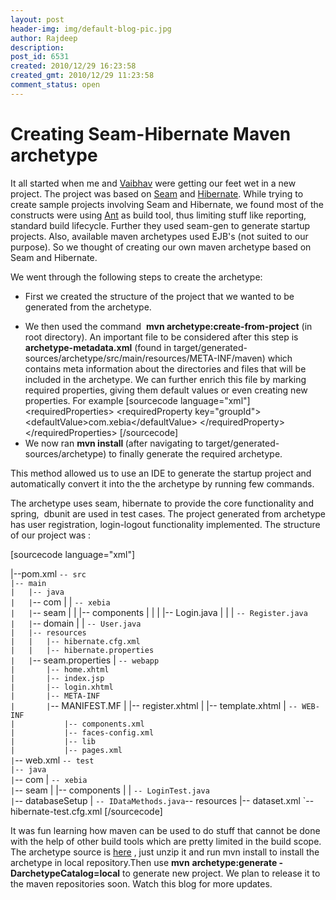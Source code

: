 ```yaml
---
layout: post
header-img: img/default-blog-pic.jpg
author: Rajdeep
description: 
post_id: 6531
created: 2010/12/29 16:23:58
created_gmt: 2010/12/29 11:23:58
comment_status: open
---
```


# Creating Seam-Hibernate Maven archetype

<p>It all started when me and <a href="http://xebee.xebia.in/author/vaibhav sehgal/">Vaibhav</a> were getting our feet wet in a new project. The project was based on <a href="http://www.seamframework.org">Seam</a> and <a href="http://www.hibernate.org">Hibernate</a>. While trying to create sample projects involving Seam and Hibernate, we found most of the constructs were using <a href="http://ant.apache.org/">Ant</a> as build tool, thus limiting stuff like reporting, standard build lifecycle. Further they used seam-gen to generate startup projects. Also, available maven archetypes used EJB's (not suited to our purpose). So we thought of creating our own maven archetype based on Seam and Hibernate.</p>
<!--more-->

<p>We went through the following steps to create the archetype:
<ul>
    <li>First we created the structure of the project that we wanted to be generated from the archetype.</li>
</ul>
<ul>
    <li>We then used the command  <strong>mvn archetype:create-from-project</strong> (in root directory). An important file to be considered after this step is <strong>archetype-metadata.xml</strong> (found in target/generated-sources/archetype/src/main/resources/META-INF/maven) which contains meta information about the directories and files that will be included in the archetype. We can further enrich this file by marking required properties, giving them default values or even creating new properties. For example
[sourcecode language="xml"]
      &lt;requiredProperties&gt;
        &lt;requiredProperty key=&quot;groupId&quot;&gt;
          &lt;defaultValue&gt;com.xebia&lt;/defaultValue&gt;
        &lt;/requiredProperty&gt;
      &lt;/requiredProperties&gt;
[/sourcecode]</li>
    <li>We now ran <strong>mvn install </strong>(after navigating to target/generated-sources/archetype) to finally generate the required archetype.</li>
</ul>
This method allowed us to use an IDE to generate the startup project and automatically convert it into the the archetype by running few commands.</p>
<p>The archetype uses seam, hibernate to provide the core functionality and spring,  dbunit are used in test cases. The project generated from archetype has user registration, login-logout functionality implemented.
The structure of our project was :</p>
<p>[sourcecode language="xml"]</p>
<p>|--pom.xml
<code>-- src
|-- main
|   |-- java
|   |</code>-- com
|   |       <code>-- xebia
|   |</code>-- seam
|   |               |-- components
|   |               |   |-- Login.java
|   |               |   <code>-- Register.java
|   |</code>-- domain
|   |                   <code>-- User.java
|   |-- resources
|   |   |-- hibernate.cfg.xml
|   |   |-- hibernate.properties
|   |</code>-- seam.properties
|   <code>-- webapp
|       |-- home.xhtml
|       |-- index.jsp
|       |-- login.xhtml
|       |-- META-INF
|       |</code>-- MANIFEST.MF
|       |-- register.xhtml
|       |-- template.xhtml
|       <code>-- WEB-INF
|           |-- components.xml
|           |-- faces-config.xml
|           |-- lib
|           |-- pages.xml
|</code>-- web.xml
<code>-- test
|-- java
|</code>-- com
|       <code>-- xebia
|</code>-- seam
|               |-- components
|               |   <code>-- LoginTest.java
|</code>-- databaseSetup
|                   <code>-- IDataMethods.java</code>-- resources
|-- dataset.xml
`-- hibernate-test.cfg.xml
[/sourcecode]</p>
<p>It was fun learning how maven can be used to do stuff that cannot be done with the help of other build tools which are pretty limited in the build scope.
The archetype source is <a href="http://xebee.xebia.in/wp-content/uploads/2010/12/archetype.zip">here</a> , just unzip it and run mvn install to install the archetype in local repository.Then use <strong>mvn</strong> <strong>archetype:generate -DarchetypeCatalog=local</strong> to generate new project. We plan to release it to the maven repositories soon. Watch this blog for more updates.</p>